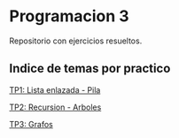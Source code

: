 # Programacion 3

Repositorio con ejercicios resueltos.

## Indice de temas por practico

[TP1: Lista enlazada - Pila](https://github.com/ezequielcinalli/programacion3/tree/main/src/tp1)

[TP2: Recursion - Arboles](https://github.com/ezequielcinalli/programacion3/tree/main/src/tp2)

[TP3: Grafos](https://github.com/ezequielcinalli/programacion3/tree/main/src/tp3)
